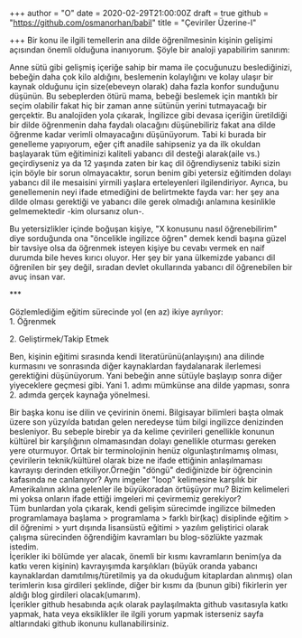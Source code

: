 +++
author = "O"
date = 2020-02-29T21:00:00Z
draft = true
github = "https://github.com/osmanorhan/babil"
title = "Çeviriler Üzerine-I"

+++
Bir konu ile ilgili temellerin ana dilde öğrenilmesinin kişinin gelişimi açısından önemli olduğuna inanıyorum. Şöyle bir analoji yapabilirim sanırım:

Anne sütü gibi gelişmiş içeriğe sahip bir mama ile çocuğunuzu beslediğinizi, bebeğin daha çok kilo aldığını, beslemenin kolaylığını ve kolay ulaşır bir kaynak olduğunu için size(ebeveyn olarak) daha fazla konfor sunduğunu düşünün. Bu sebeplerden ötürü mama, bebeği beslemek için mantıklı bir seçim olabilir fakat hiç bir zaman anne sütünün yerini tutmayacağı bir gerçektir. Bu analojiden yola çıkarak, İngilizce gibi devasa içeriğin üretildiği bir dilde öğrenmenin daha faydalı olacağını düşünebiliriz fakat ana dilde öğrenme kadar verimli olmayacağını düşünüyorum. Tabi ki burada bir genelleme yapıyorum, eğer çift anadile sahipseniz ya da ilk okuldan başlayarak tüm eğitiminizi kaliteli yabancı dil desteği alarak(aile vs.) geçirdiyseniz ya da 12 yaşında zaten bir kaç dil öğrendiyseniz tabiki sizin için böyle bir sorun olmayacaktır, sorun benim gibi yetersiz eğitimden dolayı yabancı dil ile mesaisini yirmili yaşlara erteleyenleri ilgilendiriyor. Ayrıca, bu genellemenin neyi ifade etmediğini de belirtmekte fayda var: her şey ana dilde olması gerektiği ve yabancı dile gerek olmadığı anlamına kesinlikle gelmemektedir -kim olursanız olun-.

Bu yetersizlikler içinde boğuşan kişiye, "X konusunu nasıl öğrenebilirim" diye sorduğunda ona "öncelikle ingilizce öğren" demek kendi başına güzel bir tavsiye olsa da öğrenmek isteyen kişiye bu cevabı vermek en naif durumda bile heves kırıcı oluyor. Her şey bir yana ülkemizde yabancı dil öğrenilen bir şey değil, sıradan devlet okullarında yabancı dil öğrenebilen bir avuç insan var.

  
\***

  
Gözlemlediğim eğitim sürecinde yol (en az) ikiye ayrılıyor:  
1\. Öğrenmek

2\. Geliştirmek/Takip Etmek

  
Ben, kişinin eğitimi sırasında kendi literatürünü(anlayışını) ana dilinde kurmasını ve sonrasında diğer kaynaklardan faydalanarak ilerlemesi gerektiğini düşünüyorum. Yani bebeğin anne sütüyle başlayıp sonra diğer yiyeceklere geçmesi gibi. Yani 1. adımı mümkünse ana dilde yapması, sonra 2. adımda gerçek kaynağa yönelmesi.

Bir başka konu ise dilin ve çevirinin önemi. Bilgisayar bilimleri başta olmak üzere son yüzyılda batıdan gelen neredeyse tüm bilgi ingilizce denizinden besleniyor. Bu sebeple birebir ya da kelime çevirileri genellikle konunun kültürel bir karşılığının olmamasından dolayı genellikle oturması gereken yere oturmuyor. Ortak bir terminolojinin henüz olgunlaştırılmamış olması, çevirilerin teknik/kültürel olarak bize ne ifade ettiğinin anlaşılmaması kavrayışı derinden etkiliyor.Örneğin "döngü" dediğinizde bir öğrencinin kafasında ne canlanıyor? Aynı imgeler "loop" kelimesine karşılık bir Amerikalının aklına gelenler ile büyükoradan örtüşüyor mu? Bizim kelimeleri mi yoksa onların ifade ettiği imgeleri mi çevirmemiz gerekiyor?  
Tüm bunlardan yola çıkarak, kendi gelişim sürecimde ingilizce bilmeden programlamaya başlama > programlama > farklı bir(kaç) disiplinde eğitim > dil öğrenimi > yurt dışında lisansüstü eğitimi > yazılım geliştirici olarak çalışma sürecinden öğrendiğim kavramları bu blog-sözlükte yazmak istedim.  
İçerikler iki bölümde yer alacak, önemli bir kısmı kavramların benim(ya da katkı veren kişinin) kavrayışımda karşılıkları (büyük oranda yabancı kaynaklardan damıtılmış/türetilmiş ya da okuduğum kitaplardan alınmış) olan terimlerin kısa girdileri şeklinde, diğer bir kısmı da (bunun gibi) fikirlerin yer aldığı blog girdileri olacak(umarım).  
İçerikler github hesabında açık olarak paylaşılmakta github vasıtasıyla katkı yapmak, hata veya eksiklikler ile ilgili yorum yapmak isterseniz sayfa altlarındaki github ikonunu kullanabilirsiniz.
